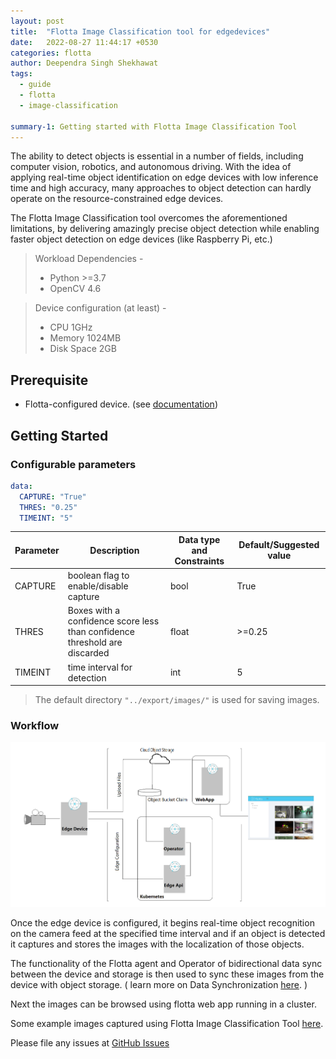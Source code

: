```yaml
---
layout: post
title:  "Flotta Image Classification tool for edgedevices"
date:   2022-08-27 11:44:17 +0530
categories: flotta
author: Deependra Singh Shekhawat
tags:
  - guide
  - flotta
  - image-classification
  
summary-1: Getting started with Flotta Image Classification Tool
---
```

The ability to detect objects is essential in a number of fields, including computer vision, robotics, and autonomous driving. With the idea of applying real-time object identification on edge devices with low inference time and high accuracy, many approaches to object detection can hardly operate on the resource-constrained edge devices.

The Flotta Image Classification tool overcomes the aforementioned limitations, by delivering amazingly precise object detection while enabling faster object detection on edge devices (like Raspberry Pi, etc.)

>Workload Dependencies -
>  - Python >=3.7
>  - OpenCV 4.6

>Device configuration (at least) -
> - CPU 1GHz
> - Memory 1024MB
> - Disk Space 2GB

## Prerequisite
- Flotta-configured device. (see [documentation](https://project-flotta.io/documentation/v0_2_0/intro/overview.html))

## Getting Started

### Configurable parameters 

```yaml
data:
  CAPTURE: "True"
  THRES: "0.25"
  TIMEINT: "5"
```
| Parameter | Description| Data type and Constraints | Default/Suggested value |
|---|---|---|---|
| CAPTURE | boolean flag to enable/disable capture | bool | True |
| THRES | Boxes with a confidence score less than confidence threshold are discarded  | float | >=0.25 |
| TIMEINT | time interval for detection | int | 5 |

>The default directory `"../export/images/"` is used for saving images.


### Workflow 
![Workflow](/assets/images/flotta_image_classification-workflow.png)

Once the edge device is configured, it begins real-time object recognition on the camera feed at the specified time interval and if an object is detected it captures and stores the images with the localization of those objects. 

The functionality of the Flotta agent and Operator of bidirectional data sync between the device and storage is then used to sync these images from the device with object storage. ( learn more on Data Synchronization [here](https://project-flotta.io/documentation/v0_2_0/operations/data_synchronization.html). )

Next the images can be browsed using flotta web app running in a cluster.

Some example images captured using Flotta Image Classification Tool [here](http://www.youtube.com/watch?v=RHNfVsw2V7E).

Please file any issues at [GitHub Issues](https://github.com/dpshekhawat/image-classification/issues)